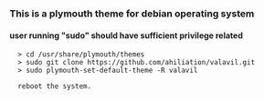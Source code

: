 ### This is a plymouth theme for debian operating system

#### user running "sudo" should have sufficient privilege related

      > cd /usr/share/plymouth/themes
      > sudo git clone https://github.com/ahiliation/valavil.git
      > sudo plymouth-set-default-theme -R valavil

      reboot the system.

